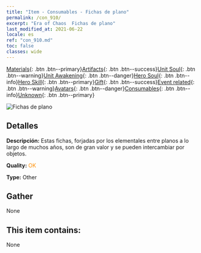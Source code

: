 ```yaml
---
title: "Item - Consumables - Fichas de plano"
permalink: /con_910/
excerpt: "Era of Chaos  Fichas de plano"
last_modified_at: 2021-06-22
locale: es
ref: "con_910.md"
toc: false
classes: wide
---
```

 [Materials](/ItemsES/){: .btn .btn--primary}[Artifacts](/ItemsES/Artifacts/){: .btn .btn--success}[Unit Soul](/ItemsES/UnitSoul/){: .btn .btn--warning}[Unit Awakening](/ItemsES/UnitAwakening/){: .btn .btn--danger}[Hero Soul](/ItemsES/HeroSoul/){: .btn .btn--info}[Hero Skill](/ItemsES/HeroSkill/){: .btn .btn--primary}[Gift](/ItemsES/Gift/){: .btn .btn--success}[Event related](/ItemsES/Events/){: .btn .btn--warning}[Avatars](/ItemsES/Avatars/){: .btn .btn--danger}[Consumables](/ItemsES/Consumables/){: .btn .btn--info}[Unknown](/ItemsES/Unknown/){: .btn .btn--primary}

 ![Fichas de plano](/images/t/i_40003.png)

## Detalles
 **Descripción:** Estas fichas, forjadas por los elementales entre planos a lo largo de muchos años, son de gran valor y se pueden intercambiar por objetos.

 **Quality:** <span style="color: #FF8C00">OK</span>

 **Type:** Other

## Gather

  None

## This item contains:

  None

